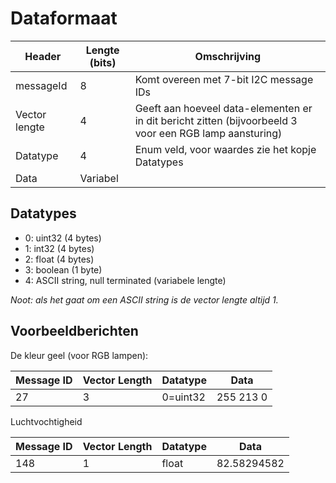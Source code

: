 # Dataformaat

Header | Lengte  (bits) | Omschrijving
|-|-|-|
messageId | 8 | Komt overeen met 7-bit I2C message IDs
Vector lengte | 4 | Geeft aan hoeveel data-elementen er in dit bericht zitten (bijvoorbeeld 3 voor een RGB lamp aansturing)
Datatype | 4 | Enum veld, voor waardes zie het kopje Datatypes
Data | Variabel | 

## Datatypes

- 0: uint32 (4 bytes)
- 1: int32 (4 bytes)
- 2: float (4 bytes)
- 3: boolean (1 byte)
- 4: ASCII string, null terminated (variabele lengte)

*Noot: als het gaat om een ASCII string is de vector lengte altijd 1.*

## Voorbeeldberichten

De kleur geel (voor RGB lampen):

Message ID | Vector Length | Datatype | Data
|-|-|-|-|
27   | 3 | 0=uint32 | 255 213 0

Luchtvochtigheid

Message ID | Vector Length | Datatype | Data
|-|-|-|-|
148   | 1 | float | 82.58294582